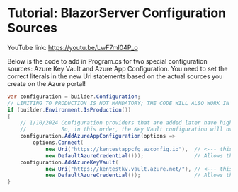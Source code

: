 # Tutorial: BlazorServer Configuration Sources
YouTube link: https://youtu.be/LwF7ml04P_o

Below is the code to add in Program.cs for two special configuration sources: Azure Key Vault and Azure App Configuration.
You need to set the correct literals in the new Uri statements based on the actual sources you create on the Azure portal!
```C#
var configuration = builder.Configuration;
// LIMITING TO PRODUCTION IS NOT MANDATORY; THE CODE WILL ALSO WORK IN DEVELOPMENT (Visual Studio).
if (builder.Environment.IsProduction())  
{
    // 1/10/2024 Configuration providers that are added later have higher priority and override the earlier configurations.
    //           So, in this order, the Key Vault configuration will override the Azure App Configuration
    configuration.AddAzureAppConfiguration(options =>
        options.Connect(
            new Uri("https://kentestappcfg.azconfig.io"),  // <--- this literal should be in appsettings.json!
            new DefaultAzureCredential()));                // Allows this app to run on VisualStudio (Development) and Production!
    configuration.AddAzureKeyVault(
            new Uri("https://kentestkv.vault.azure.net/"), // <--- this literal should be in appsettings.json!
            new DefaultAzureCredential());                 // Allows this app to run on VisualStudio (Development) and Production!
}
```
